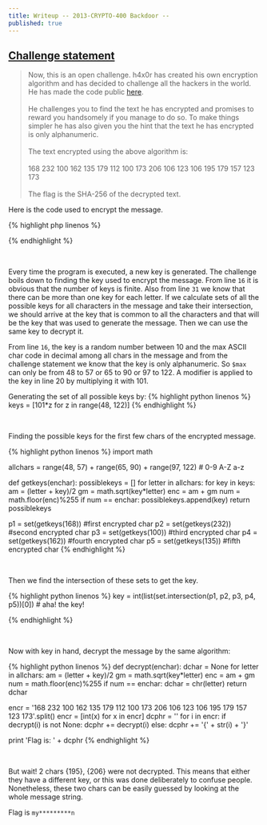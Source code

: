 ```yaml
---
title: Writeup -- 2013-CRYPTO-400 Backdoor --
published: true
---
```


## [Challenge statement](https://backdoor.sdslabs.co/challenges/2013-CRYPTO-400)

> Now, this is an open challenge. h4x0r has created his own encryption algorithm and has decided to challenge all the hackers in the world. He has made the code public [here](http://hack.bckdr.in/2013-CRYPTO-400/code.txt). <br><br>
He challenges you to find the text he has encrypted and promises to reward you handsomely if you manage to do so. To make things simpler he has also given you the hint that the text he has encrypted is only alphanumeric. <br><br>
The text encrypted using the above algorithm is: <br><br>
168 232 100 162 135 179 112 100 173 206 106 123 106 195 179 157 123 173 <br><br>
The flag is the SHA-256 of the decrypted text.

Here is the code used to encrypt the message.

{% highlight php linenos %}
<?php
// h4x0r's ultimate encryption algorithm
// I put the string to be encrypted here
$str = 'samplestring';

// I convert the string to ASCII

for ($i = 0; $i<strlen($str); $i++)
   $dec_array[] = ord($str{$i});
$ar = $dec_array;
$max = max($ar);

// I generate a random key in between 10 and the maximum value of the ASCII
// So the key is different everytime B)

$key = rand(10,$max);

// Multiply the key by 101 to increase complexity

$key = 101*$key;

// Using this key I encrypt my string using the cool algorithm below

for($i=0;$i<strlen($str);$i++)
{
    $x = $ar[$i];
    $am = ($key+$x)/2;
    $gm = sqrt($key*$x);
    $enc = $am + $gm;
    
    $encrypt = floor($enc)%255; // This is the final encrypted number
    
    // the numbers are printed 
    echo $encrypt.' ';
}
?>
{% endhighlight %}

<br>

Every time the program is executed, a new key is generated. The challenge boils down to finding the key used to encrypt the message. From line `16` it is obvious that the number of keys is finite. Also from line `31` we know that there can be more than one key for each letter. If we calculate sets of all the possible keys for all characters in the message and take their intersection, we should arrive at the key that is common to all the characters and that will be the key that was used to generate the message. Then we can use the same key to decrypt it.

From line `16`, the key is a random number between 10 and the max ASCII char code in decimal among all chars in the message and from the challenge statement we know that the key is only alphanumeric. So `$max` can only be from 48 to 57 or 65 to 90 or 97 to 122. A modifier is applied to the key in line 20 by multiplying it with 101.

Generating the set of all possible keys by:
{% highlight python linenos %}
keys = [101*z for z in range(48, 122)]
{% endhighlight %}

<br>

Finding the possible keys for the first few chars of the encrypted message.

{% highlight python linenos %}
import math

allchars = range(48, 57) + range(65, 90) + range(97, 122) # 0-9 A-Z a-z

def getkeys(enchar):
    possiblekeys = []
    for letter in allchars:
        for key in keys:
            am = (letter + key)/2
            gm = math.sqrt(key*letter)
            enc = am + gm
            num = math.floor(enc)%255
            if num == enchar:
                possiblekeys.append(key)
    return possiblekeys

p1 = set(getkeys(168)) #first encrypted char
p2 = set(getkeys(232)) #second encrypted char
p3 = set(getkeys(100)) #third encrypted char
p4 = set(getkeys(162)) #fourth encrypted char
p5 = set(getkeys(135)) #fifth encrypted char
{% endhighlight %}

<br>

Then we find the intersection of these sets to get the key.

{% highlight python linenos %}
key = int(list(set.intersection(p1, p2, p3, p4, p5))[0]) # aha! the key!

{% endhighlight %}

<br>

Now with key in hand, decrypt the message by the same algorithm:

{% highlight python linenos %}
def decrypt(enchar):
    dchar = None
    for letter in allchars:
        am = (letter + key)/2
        gm = math.sqrt(key*letter)
        enc = am + gm
        num = math.floor(enc)%255
        if num == enchar:
            dchar = chr(letter)
    return dchar

encr = '168 232 100 162 135 179 112 100 173 206 106 123 106 195 179 157 123 173'.split()
encr = [int(x) for x in encr]
dcphr = ''
for i in encr:
    if decrypt(i) is not None:
        dcphr += decrypt(i)
    else:
        dcphr += '{' + str(i) + '}'

print 'Flag is: ' + dcphr
{% endhighlight %}

<br>

But wait! 2 chars {195}, {206} were not decrypted. This means that either they have a different key, or this was done deliberately to confuse people. Nonetheless, these two chars can be easily guessed by looking at the whole message string.

Flag is `my*********n` 




